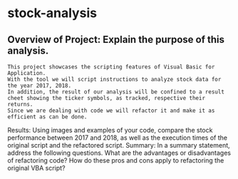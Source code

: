 # stock-analysis
##  Overview of Project: Explain the purpose of this analysis.
    This project showcases the scripting features of Visual Basic for Application.
    With the tool we will script instructions to analyze stock data for the year 2017, 2018.
    In addition, the result of our analysis will be confined to a result cheet showing the ticker symbols, as tracked, respective their returns.
    Since we are dealing with code we will refactor it and make it as efficient as can be done.
Results: Using images and examples of your code, compare the stock performance between 2017 and 2018, as well as the execution times of the original script and the refactored script.
Summary: In a summary statement, address the following questions.
What are the advantages or disadvantages of refactoring code?
How do these pros and cons apply to refactoring the original VBA script?
